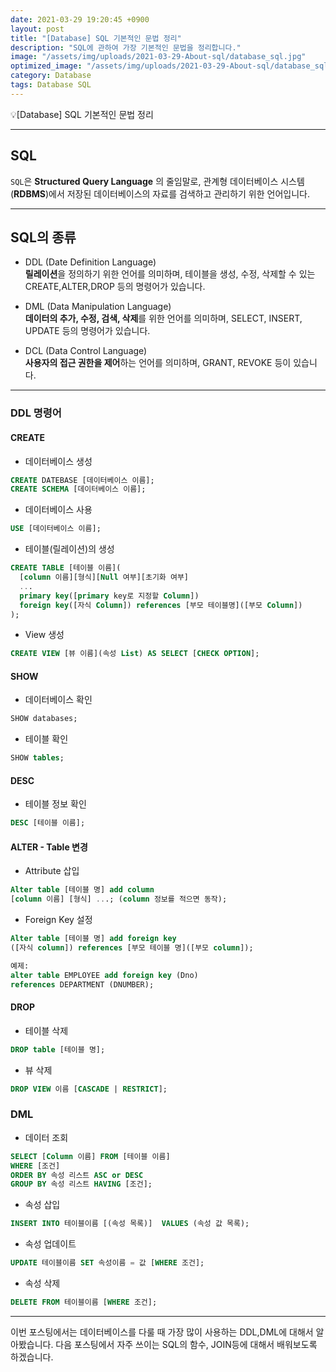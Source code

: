 ```yaml
---
date: 2021-03-29 19:20:45 +0900
layout: post
title: "[Database] SQL 기본적인 문법 정리"
description: "SQL에 관하여 가장 기본적인 문법을 정리합니다."
image: "/assets/img/uploads/2021-03-29-About-sql/database_sql.jpg"
optimized_image: "/assets/img/uploads/2021-03-29-About-sql/database_sql.jpg"
category: Database
tags: Database SQL
---
```


<p class="callout"> 💡[Database] SQL 기본적인 문법 정리</p>

----

## SQL
`SQL`은 __Structured Query Language__ 의 줄임말로, 관계형 데이터베이스 시스템(__RDBMS__)에서 저장된 데이터베이스의 자료를 검색하고 관리하기 위한 언어입니다.

---

## SQL의 종류

* DDL (Date Definition Language)<br>
  **릴레이션**을 정의하기 위한 언어를 의미하며, 테이블을 생성, 수정, 삭제할 수 있는 CREATE,ALTER,DROP 등의 명령어가 있습니다.

* DML (Data Manipulation Language)<br>
  **데이터의 추가, 수정, 검색, 삭제**를 위한 언어를 의미하며, SELECT, INSERT, UPDATE 등의 명령어가 있습니다.

* DCL (Data Control Language)<br>
  **사용자의 접근 권한을 제어**하는 언어를 의미하며, GRANT, REVOKE 등이 있습니다.

---

### DDL 명령어

#### CREATE
* 데이터베이스 생성
```SQL
CREATE DATEBASE [데이터베이스 이름];
CREATE SCHEMA [데이터베이스 이름];
```

* 데이터베이스 사용
```SQL
USE [데이터베이스 이름];
```

* 테이블(릴레이션)의 생성
```SQL
CREATE TABLE [테이블 이름](
  [column 이름][형식][Null 여부][초기화 여부]
  ...
  primary key([primary key로 지정할 Column])
  foreign key([자식 Column]) references [부모 테이블명]([부모 Column])
);
```

* View 생성
```SQL
CREATE VIEW [뷰 이름](속성 List) AS SELECT [CHECK OPTION];
```
#### SHOW
* 데이터베이스 확인
```SQL
SHOW databases;
```

* 테이블 확인
```SQL
SHOW tables;
```

#### DESC
* 테이블 정보 확인
```SQL
DESC [테이블 이름];
```

#### ALTER - Table 변경
* Attribute 삽입
```SQL
Alter table [테이블 명] add column
[column 이름] [형식] ...; (column 정보를 적으면 동작);
```

* Foreign Key 설정
```SQL
Alter table [테이블 명] add foreign key
([자식 column]) references [부모 테이블 명]([부모 column]);
```
```SQL
예제:
alter table EMPLOYEE add foreign key (Dno)
references DEPARTMENT (DNUMBER);
```

#### DROP
* 테이블 삭제
```SQL
DROP table [테이블 명];
```

* 뷰 삭제
```SQL
DROP VIEW 이름 [CASCADE | RESTRICT];
```

### DML
* 데이터 조회
```SQL
SELECT [Column 이름] FROM [테이블 이름]
WHERE [조건]
ORDER BY 속성 리스트 ASC or DESC
GROUP BY 속성 리스트 HAVING [조건];
```

* 속성 삽입
```SQL
INSERT INTO 테이블이름 [(속성 목록)]  VALUES (속성 값 목록);
```

* 속성 업데이트
```SQL
UPDATE 테이블이름 SET 속성이름 = 값 [WHERE 조건];
```

* 속성 삭제
```SQL
DELETE FROM 테이블이름 [WHERE 조건];
```

---

이번 포스팅에서는 데이터베이스를 다룰 때 가장 많이 사용하는 DDL,DML에 대해서 알아봤습니다.
다음 포스팅에서 자주 쓰이는 SQL의 함수, JOIN등에 대해서 배워보도록 하겠습니다.
